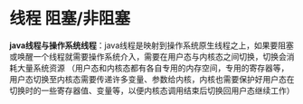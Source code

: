 # 线程 阻塞/非阻塞

**java线程与操作系统线程**：java线程是映射到操作系统原生线程之上，如果要阻塞或唤醒一个线程就需要操作系统介入，需要在用户态与内核态之间切换，切换会消耗大量系统资源
（用户态和内核态都有各自专用的内存空间，专用的寄存器等，用户态切换至内核态需要传递许多变量、参数给内核，内核也需要保护好用户态在切换时的一些寄存器值、变量等，以便内核态调用结束后切换回用户态继续工作）
